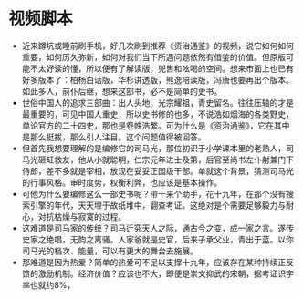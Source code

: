 # 视频脚本
- 近来蹲坑或睡前刷手机，好几次刷到推荐《资治通鉴》的视频，说它如何如何重要，如何历久弥新，如何对我们当下所遇问题依然有借鉴的价值。但原版可能不太好读的懂，所以便有了解读版，兜售和吆喝的空间。想来市面上也已有好多版本了：柏杨白话版，华杉讲透版，熊逸陪读版，冯唐也要再出个版本。如此多人，前仆后继，想来这部书，必不是简单的史书。
- 世俗中国人的追求三部曲：出人头地，光宗耀祖，青史留名。往往压轴的才是最重要的，可见中国人重史，所以史书修的也多，不说浩如烟海的各类野史，单论官方的二十四史，那也是卷帙浩繁。可为什么是《资治通鉴》，它在其中是那么挺拔，那么引人注目。这个问题值得被回答。
- 但首先我想要理解的是编修它的司马光，那位初识于小学课本里的老熟人，司马光砸缸救友，他从小就聪明，仁宗元年进士及第，后官至尚书左仆射兼门下侍郎，差不多就是宰相，放现在妥妥正国级干部。单就这个背景，猜测司马光的行事风格。审时度势，权衡利弊，也应该是基本操作。
- 可他为什么要编修这么一部史书呢？带十来个助手，花十九年，在那个没有搜索引擎的年代，天天埋于故纸堆中，翻查考证。这绝对是个需要足够毅力与耐心，对抗枯燥与寂寞的过程。
- 这难道是司马家的传统？司马迁究天人之际，通古今之变，成一家之言。遂传史家之绝唱，无韵之离骚。人家爸就是史官，后来子承父业，青出于蓝。以你司马光的档次、能量，可以有更大的舞台去施展。
- 那难道是因为热爱？简单的热爱可不足以支撑十九年，应该存在某种持续正反馈的激励机制。经济价值？应该也不大，即便是崇文抑武的宋朝，据考证识字率也就约8%，